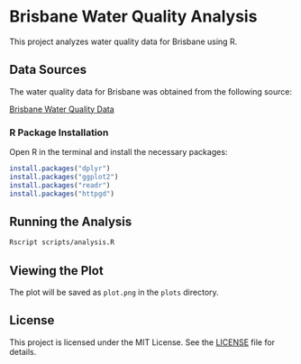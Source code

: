 # Brisbane Water Quality Analysis
This project analyzes water quality data for Brisbane using R.

## Data Sources
The water quality data for Brisbane was obtained from the following source:

[Brisbane Water Quality Data](https://www.kaggle.com/datasets/downshift/water-quality-monitoring-dataset)

### R Package Installation

Open R in the terminal and install the necessary packages:

```r
install.packages("dplyr")
install.packages("ggplot2")
install.packages("readr")
install.packages("httpgd")
```

## Running the Analysis
```sh
Rscript scripts/analysis.R
```

## Viewing the Plot

The plot will be saved as `plot.png` in the `plots` directory. 

## License

This project is licensed under the MIT License. See the [LICENSE](LICENSE) file for details.



